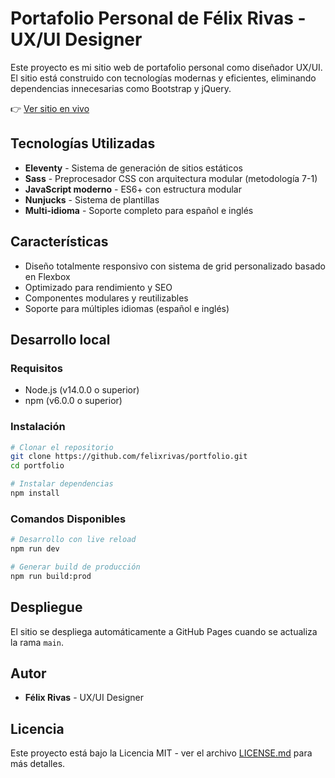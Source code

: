 # Portafolio Personal de Félix Rivas - UX/UI Designer

Este proyecto es mi sitio web de portafolio personal como diseñador UX/UI. El sitio está construido con tecnologías modernas y eficientes, eliminando dependencias innecesarias como Bootstrap y jQuery.

👉 [Ver sitio en vivo](https://felixrivas.github.io/portfolio/)

## Tecnologías Utilizadas

- **Eleventy** - Sistema de generación de sitios estáticos
- **Sass** - Preprocesador CSS con arquitectura modular (metodología 7-1)
- **JavaScript moderno** - ES6+ con estructura modular
- **Nunjucks** - Sistema de plantillas
- **Multi-idioma** - Soporte completo para español e inglés

## Características

- Diseño totalmente responsivo con sistema de grid personalizado basado en Flexbox
- Optimizado para rendimiento y SEO
- Componentes modulares y reutilizables
- Soporte para múltiples idiomas (español e inglés)

## Desarrollo local

### Requisitos

- Node.js (v14.0.0 o superior)
- npm (v6.0.0 o superior)

### Instalación

```bash
# Clonar el repositorio
git clone https://github.com/felixrivas/portfolio.git
cd portfolio

# Instalar dependencias
npm install
```

### Comandos Disponibles

```bash
# Desarrollo con live reload
npm run dev

# Generar build de producción
npm run build:prod
```

## Despliegue

El sitio se despliega automáticamente a GitHub Pages cuando se actualiza la rama `main`.

## Autor

- **Félix Rivas** - UX/UI Designer

## Licencia

Este proyecto está bajo la Licencia MIT - ver el archivo [LICENSE.md](LICENSE.md) para más detalles.

